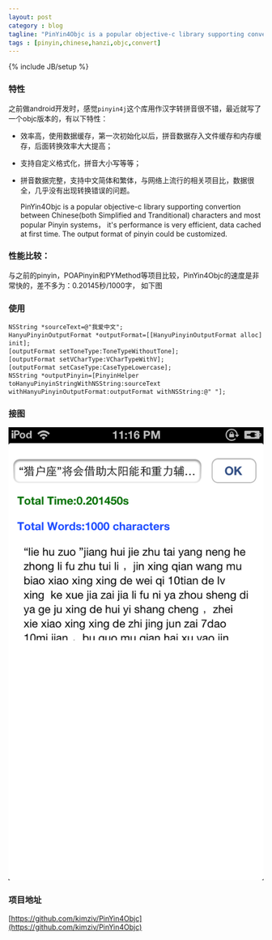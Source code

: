 ```yaml
---
layout: post
category : blog
tagline: "PinYin4Objc is a popular objective-c library supporting convertion between Chinese"
tags : [pinyin,chinese,hanzi,objc,convert]
---
```

{% include JB/setup %}

### 特性

之前做android开发时，感觉`pinyin4j`这个库用作汉字转拼音很不错，最近就写了一个objc版本的，有以下特性：

* 效率高，使用数据缓存，第一次初始化以后，拼音数据存入文件缓存和内存缓存，后面转换效率大大提高；
* 支持自定义格式化，拼音大小写等等；
* 拼音数据完整，支持中文简体和繁体，与网络上流行的相关项目比，数据很全，几乎没有出现转换错误的问题。

	PinYin4Objc is a popular objective-c library supporting convertion between Chinese(both Simplified and Tranditional) characters and most popular Pinyin systems， it's performance is very efficient, data cached at first time. The output format of pinyin could be customized.

### 性能比较：

与之前的pinyin，POAPinyin和PYMethod等项目比较，PinYin4Objc的速度是非常快的，差不多为：0.20145秒/1000字， 如下图


### 使用 
	
	NSString *sourceText=@"我爱中文";
	HanyuPinyinOutputFormat *outputFormat=[[HanyuPinyinOutputFormat alloc] init];
	[outputFormat setToneType:ToneTypeWithoutTone];
	[outputFormat setVCharType:VCharTypeWithV];
	[outputFormat setCaseType:CaseTypeLowercase];
	NSString *outputPinyin=[PinyinHelper toHanyuPinyinStringWithNSString:sourceText withHanyuPinyinOutputFormat:outputFormat withNSString:@" "];
    	
    	
    	
### 接图

![ScreenShot](/atachments/2013-09-17-screenshot.png)

### 项目地址

[https://github.com/kimziv/PinYin4Objc](https://github.com/kimziv/PinYin4Objc)
   